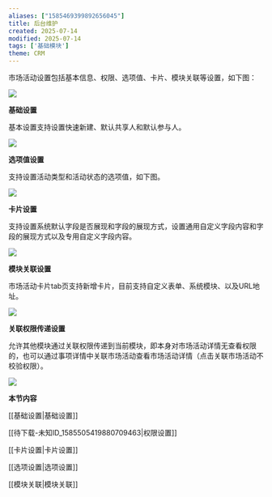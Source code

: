 ```yaml
---
aliases: ["1585469399892656045"]
title: 后台维护
created: 2025-07-14
modified: 2025-07-14
tags: ['基础模块']
theme: CRM
---
```


市场活动设置包括基本信息、权限、选项值、卡片、模块关联等设置，如下图：

![](1b45cec3646bf02bb46ed11ae14a6e05.jpg)

**基础设置**

基本设置支持设置快速新建、默认共享人和默认参与人。

![](88cc2023be6163854856138710797637.jpg)

**选项值设置**

支持设置活动类型和活动状态的选项值，如下图。

![](0c845061d85ef8327a81c4c765b42707.jpg)

**卡片设置**

支持设置系统默认字段是否展现和字段的展现方式，设置通用自定义字段内容和字段的展现方式以及专用自定义字段内容。

![](8bd5539aafffb2a0255e3bd7cfc4931d.jpg)

**模块关联设置**

市场活动卡片tab页支持新增卡片，目前支持自定义表单、系统模块、以及URL地址。

![](3a1bb474fde87a6d101e3f2c3b1152de.jpg)

**关联权限传递设置**

允许其他模块通过关联权限传递到当前模块，即本身对市场活动详情无查看权限的，也可以通过事项详情中关联市场活动查看市场活动详情（点击关联市场活动不校验权限）。

![](a5444833ff2236dd81671b079cdc88bb.jpg)

**本节内容**

[[基础设置|基础设置]]

[[待下载-未知ID_1585505419880709463|权限设置]]

[[卡片设置|卡片设置]]

[[选项设置|选项设置]]

[[模块关联|模块关联]]